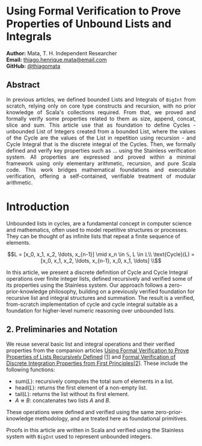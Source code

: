 # Using Formal Verification to Prove Properties of Unbound Lists and Integrals

**Author:** Mata, T. H.
Independent Researcher  
**Email:** [thiago.henrique.mata@email.com](mailto:thiago.mata@email.com)  
**GitHub:** [@thiagomata](https://github.com/thiagomata)

## Abstract

<div align="justify">
<p style="text-align: justify">
In previous articles, we defined bounded Lists and Integrals of <code>BigInt</code>
from scratch, relying only on core type constructs and recursion, 
with no prior knowledge of Scala's collections required.
From that, we proved and formally verify some properties related to them as size, append, concat,
slice and sum.
This article use that as foundation to define Cycles - unbounded List of Integers
created from a bounded List, where the values of the Cycle are the values of the
List in repetition using recursion - and Cycle Integral that is the discrete integral of the Cycles.
Then, we formally defined and verify key properties such as ... using the Stainless verification system. 
All properties are expressed and proved within a minimal framework using only elementary arithmetic,
 recursion, and pure Scala code.
This work bridges mathematical foundations and executable verification, offering a self-contained, verifiable
 treatment of modular arithmetic.
 </p>
</div>

# Introduction

Unbounded lists in cycles, are a fundamental concept in computer science and mathematics, often used to model
repetitive structures or processes. They can be thought of as infinite lists that repeat a finite sequence of elements.

```math
L = [x_0, x_1, x_2, \ldots, x_{n-1}]  \mid x_n \in 𝕊, L \in 𝕃\\
\text{Cycle}(L) = [x_0, x_1, x_2, \ldots, x_{n-1}, x_0, x_1, \ldots] \\
```
In this article, we present a discrete definition of Cycle and Cycle Integral 
operations over finite integer lists, defined recursively and verified some of 
its properties using the Stainless system.
Our approach follows a zero-prior-knowledge philosophy, building on a previously 
verified foundation for recursive list and integral structures and summation.
The result is a verified, from-scratch implementation of cycle and cycle integral 
suitable as a foundation for higher-level numeric reasoning over unbounded lists.

## 2. Preliminaries and Notation

We reuse several basic list and integral operations and their verified properties from the companion articles [Using Formal Verification to Prove Properties of Lists Recursively Defined](
https://github.com/thiagomata/prime-numbers/blob/master/list.md
) [[1]](#ref1) and [Formal Verification of Discrete Integration Properties from First Principles](integral.md)[[2]](#ef2).
These include the following functions:

- $\text{sum}(L)$: recursively computes the total sum of elements in a list.
- $\text{head}(L)$: returns the first element of a non-empty list.
- $\text{tail}(L)$: returns the list without its first element.
- $A$ &#x29FA; $B$: concatenates two lists $A$ and $B$.

These operations were defined and verified using the same zero-prior-knowledge methodology,
and are treated here as foundational primitives.

Proofs in this article are written in Scala and verified using the Stainless system with `BigInt` used to represent
unbounded integers.

